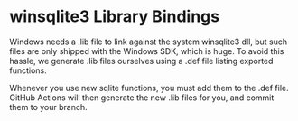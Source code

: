 <!--
  SPDX-FileCopyrightText: 2025 Soulfind Contributors
  SPDX-License-Identifier: GPL-3.0-or-later
-->

# winsqlite3 Library Bindings

Windows needs a .lib file to link against the system winsqlite3 dll, but such
files are only shipped with the Windows SDK, which is huge. To avoid this
hassle, we generate .lib files ourselves using a .def file listing exported
functions.

Whenever you use new sqlite functions, you must add them to the .def file.
GitHub Actions will then generate the new .lib files for you, and commit them
to your branch.
